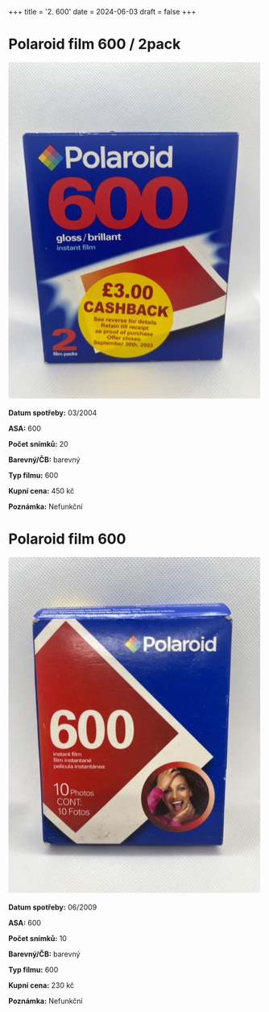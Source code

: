 +++
title = '2. 600'
date = 2024-06-03
draft = false
+++

# Polaroid film 600 / 2pack

![](600_2pack.jpg)

**Datum spotřeby:**	03/2004
    
**ASA:**	600

**Počet snímků:**	20 

**Barevný/ČB:**	barevný   

**Typ filmu:**	600

**Kupní cena:**	450 kč
    
**Poznámka:**	Nefunkční

# Polaroid film 600

![](600.jpg)

**Datum spotřeby:**	06/2009
    
**ASA:**	600

**Počet snímků:**	10 

**Barevný/ČB:**	barevný   

**Typ filmu:**	600

**Kupní cena:**	230 kč
    
**Poznámka:**	Nefunkční

